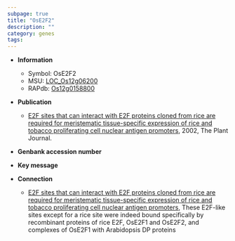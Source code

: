 ```yaml
---
subpage: true
title: "OsE2F2"
description: ""
category: genes
tags: 
---
```


* **Information**  
    + Symbol: OsE2F2  
    + MSU: [LOC_Os12g06200](http://rice.plantbiology.msu.edu/cgi-bin/ORF_infopage.cgi?orf=LOC_Os12g06200)  
    + RAPdb: [Os12g0158800](http://rapdb.dna.affrc.go.jp/viewer/gbrowse_details/irgsp1?name=Os12g0158800)  

* **Publication**  
    + [E2F sites that can interact with E2F proteins cloned from rice are required for meristematic tissue-specific expression of rice and tobacco proliferating cell nuclear antigen promoters](http://www.ncbi.nlm.nih.gov/pubmed?term=E2F+sites+that+can+interact+with+E2F+proteins+cloned+from+rice+are+required+for+meristematic+tissue-specific+expression+of+rice+and+tobacco+proliferating+cell+nuclear+antigen+promoters%5BTitle%5D), 2002, The Plant Journal.

* **Genbank accession number**  

* **Key message**  

* **Connection**  
    + [E2F sites that can interact with E2F proteins cloned from rice are required for meristematic tissue-specific expression of rice and tobacco proliferating cell nuclear antigen promoters](http://www.ncbi.nlm.nih.gov/pubmed?term=E2F+sites+that+can+interact+with+E2F+proteins+cloned+from+rice+are+required+for+meristematic+tissue-specific+expression+of+rice+and+tobacco+proliferating+cell+nuclear+antigen+promoters%5BTitle%5D), These E2F-like sites except for a rice site were indeed bound specifically by recombinant proteins of rice E2F, OsE2F1 and OsE2F2, and complexes of OsE2F1 with Arabidopsis DP proteins



